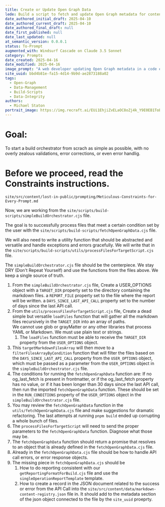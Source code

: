 ```yaml
---
title: Create or Update Open Graph Data
lede: Build a script to fetch and update Open Graph metadata for content files using a simple build orchestrator
date_authored_initial_draft: 2025-04-10
date_authored_current_draft: 2025-04-10
date_authored_final_draft: null
date_first_published: null
date_last_updated: null
at_semantic_version: 0.0.0.1
status: To-Prompt
augmented_with: Windsurf Cascade on Claude 3.5 Sonnet
category: Prompts
date_created: 2025-04-16
date_modified: 2025-04-16
image_prompt: "A web developer updating Open Graph metadata in a code editor, with browser preview windows displaying rich link previews. Visual cues include meta tags, social media icons, and highlighted code. The mood is modern, connected, and focused on web optimization."
site_uuid: bbd4b81e-fa15-4d14-9b9d-ae2873188a02
tags:
  - Open-Graph
  - Data-Management
  - Build-Scripts
  - Data-Integrity
authors:
  - Michael Staton
portrait_image: https://img.recraft.ai/EUi1EhjiZvELaOC8oZj4k_Y9E0EB1ToBRHglmb8Qx40/rs:fit:1024:2048:0/raw:1/plain/abs://external/images/0e03768e-b5af-4476-a2c4-798ea0ae6629
---
```

# Goal:

To start a build orchestrator from scrach as simple as possible, with no overly zealous validations, error corrections, or even error handlig.  

# Before we proceed, read the Constraints instructions. 
`site/src/content/lost-in-public/prompting/Meticulous-Constraints-for-Every-Prompt.md`

Now, we are working from the `site/scripts/build-scripts/simpleBuildOrchestrator.cjs` file.  

The goal is to successfully process files that meet a certain condition set by the user with the `site/scripts/build-scripts/fetchOpenGraphData.cjs` file. 

We will also need to write a utility function that should be abstracted and versatile and handle exceptions and errors gracefully. We will write that in the `site/scripts/build-scripts/utils/processFilesForTargetScript.cjs` file.

The `simpleBuildOrchestrator.cjs` file should be the centerpiece. We stay DRY (Don't Repeat Yourself) and use the functions from the files above. We keep a single source of truth.  

1. From the `simpleBuildOrchestrator.cjs` file, Create a USER_OPTIONS object with 
   a `TARGET_DIR` property set to the directory containing the markdown files.
   a `REPORT_FILE` property set to the file where the report will be written.
   a `DAYS_SINCE_LAST_API_CALL` property set to the number of days since the last API call.
2. From the `utils/processFilesForTargetScript.cjs` file, Create a dead simple but versatile `loadFiles` function that will gather all the markdown files recursively  in the `TARGET_DIR` into an array of paths.  
   We cannot use glob or grayMatter or any other libraries that process YAML or Markdown. We must use plain text or strings. 
   1. The `loadFiles` function must be able to receive the `TARGET_DIR` property from the `USER_OPTIONS` object.
3. This `targetMarkdownFilesArray` will then move to a `filterFilesArrayByCondition` function that will filter the files based on the `DAYS_SINCE_LAST_API_CALL` property from the `USER_OPTIONS` object, which must be passed as a parameter from the `USER_OPTIONS` object in the `simpleBuildOrchestrator.cjs` file.
4. The conditions for running the `fetchOpenGraphData` function are: If no og_last_fetch is present in frontmatter, or if the og_last_fetch property has no value, or if it has been longer than 30 days since the last API call, then run the imported `fetchOpenGraphData` function. These should be set in the `RUN_CONDITIONS` property of the `USER_OPTIONS` object in the `simpleBuildOrchestrator.cjs` file.
5. You may review the `fetchOpenGraphData` function in the `utils/fetchOpenGraphData.cjs` file and make suggestions for dramatic refactoring.  The last attempts at running `pnpm build` ended up corrupting a whole bunch of files.  
6. The `processFilesForTargetScript` will need to send the proper parameters to the `fetchOpenGraphData` function.  Diagnose what those may be.  
7. The `fetchOpenGraphData` function should return a promise that resolves to an object that is already defined in the `fetchOpenGraphData.cjs` file.  
8. Already in the `fetchOpenGraphData.cjs` file should be how to handle API call errors, or error response objects.  
9. The missing piece in `fetchOpenGraphData.cjs` should be 
   1. How to do reporting consistent with our `getReportingFormatForBuild.cjs` file and use the `singleOperationReportTemplate` template.  
   2. How to create a record in the JSON document related to the success or error from the API Call into the `site/src/content/data/markdown-content-registry.json` file in.  It should add to the metadata section of the json object connected to the file by the `site_uuid` proeprty.